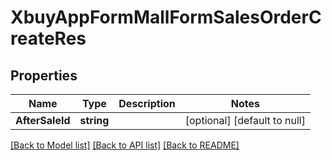 # XbuyAppFormMallFormSalesOrderCreateRes

## Properties
Name | Type | Description | Notes
------------ | ------------- | ------------- | -------------
**AfterSaleId** | **string** |  | [optional] [default to null]

[[Back to Model list]](../README.md#documentation-for-models) [[Back to API list]](../README.md#documentation-for-api-endpoints) [[Back to README]](../README.md)

